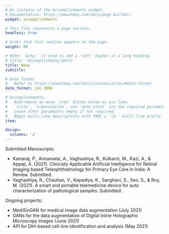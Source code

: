 ```yaml
---
# An instance of the Accomplishments widget.
# Documentation: https://wowchemy.com/docs/page-builder/
widget: accomplishments

# This file represents a page section.
headless: true

# Order that this section appears on the page.
weight: 80

# Note: `&shy;` is used to add a 'soft' hyphen in a long heading.
# title: 'Accomplish&shy;ments'
title: News
subtitle:

# Date format
#   Refer to https://wowchemy.com/docs/customization/#date-format
date_format: Jan 2006

# Accomplishments.
#   Add/remove as many `item` blocks below as you like.
#   `title`, `organization`, and `date_start` are the required parameters.
#   Leave other parameters empty if not required.
#   Begin multi-line descriptions with YAML's `|2-` multi-line prefix.
item:

design:
  columns: '2' 
---
```

Submitted Manuscripts: 
  * Kamaraj, P., Annamalai, A., Vaghashiya, R., Kulkarni, M., Kazi, A., & Appaji, A. (2021). Clinically Applicable Artificial Intelligence for Retinal Imaging based Teleophthalmology for Primary Eye Care in India: A Review. Submitted.
  * Vaghashiya, R., Chauhan, V., Kapadiya, K., Sanghavi, S., Seo, S., & Roy, M. (2021). A smart and portable telemedicine device for auto characterization of pathological samples. Submitted.

Ongoing projects:
  * MediSinGAN for medical image data augmentation (July 2021)
  * GANs for the data augmentation of Digital Inline Holographic Microscopy images (June 2021)
  * API for DIH-based cell-line identification and analysis (May 2021)
